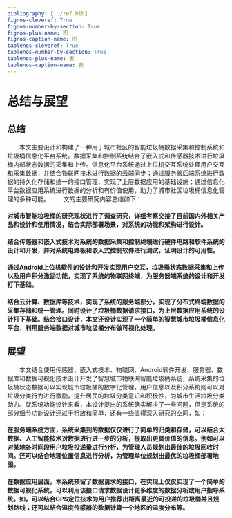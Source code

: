 ```yaml
---
bibliography: [../ref.bib]
fignos-cleveref: True
fignos-number-by-section: True
fignos-plus-name: 图
fignos-caption-name: 图
tablenos-cleveref: True
tablenos-number-by-section: True
tablenos-plus-name: 表
tablenos-caption-name: 表
---
```


# 总结与展望

## 总结

　　本文主要设计和构建了一种用于城市社区的智能垃圾桶数据采集和控制系统和垃圾桶信息化平台系统。数据采集和控制系统结合了嵌入式和传感器技术进行垃圾桶内部状态数据的采集和上传。信息化平台系统通过上位机交互系统处理用户交互和采集数据，并结合物联网技术进行数据的云端同步；通过服务器后端系统进行数据的持久化存储和统一的接口管理，实现了上层数据应用的基础设施；通过信息化平台数据应用系统进行数据的分析和有价值使用，助力了城市社区垃圾桶信息化管理的多种可能。
　　文的主要研究内容总结如下：

#### 对城市智能垃圾桶的研究现状进行了调查研究，详细考察交接了目前国内外相关产品和设计和使用情况，结合实际部署场景，对系统的功能和架构进行设计。

#### 结合传感器和嵌入式技术对系统的数据采集和控制终端进行硬件电路和软件系统的设计和开发，并对系统电路板和嵌入式控制软件进行测试，证明设计的可用性。

#### 通过Android上位机软件的设计和开发实现用户交互，垃圾桶状态数据采集和上传以及用户积分激励功能，实现了系统的物联网终端，为服务器端系统的设计和开发打下基础。

#### 结合云计算、数据库等技术，实现了系统的服务端部分，实现了分布式终端数据的采集存储和统一管理。同时设计了垃圾桶数据请求接口，为上层数据应用系统的设计打下基础。结合接口设计，本文还设计实现了一个简单的智慧城市垃圾桶信息化平台，利用服务端数据对城市垃圾桶分布做可视化处理。

## 展望

　　本文结合使用传感器、嵌入式技术、物联网、Android软件开发、服务器、数据库和数据可视化技术设计开发了智慧城市物联网智能垃圾桶系统，系统采集的垃圾桶状态数据可以实现城市垃圾桶的数字化管理，用户信息以及积分系统则可以对垃圾分类行为进行激励，提升居民的垃圾分类意识和积极性，为城市生活垃圾分类助力。就系统功能设计来看，本设计提出的系统确实解决了一些问题，但是系统的部分细节功能设计还过于粗放和简单，还有一些值得深入研究的空间，如：

#### 在服务端系统方面，系统采集到的数据仅仅进行了简单的归类和存储，可以结合大数据、人工智能技术对数据进行进一步的分析，提取出更具价值的信息。例如可以对某地各时间段用户垃圾投递量进行分析，为管理人员规划出最佳的垃圾回收时间。还可以结合地理位置信息进行分析，为管理单位规划出最优的垃圾桶部署地图。

#### 在数据应用层面，本系统预留了数据请求的接口，在实现上仅仅实现了一个简单的数据可视化系统，可以利用该接口请求数据设计更多维度的数据分析或用户指导系统。如，可以结合GPS定位技术为用户推荐出距离最近的可投递的垃圾桶并且规划路线；还可以结合温度传感器的数据计算一个地区的温度分布等。
